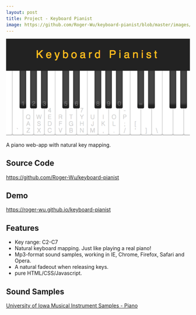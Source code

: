 ```yaml
---
layout: post
title: Project - Keyboard Pianist
image: https://github.com/Roger-Wu/keyboard-pianist/blob/master/images/og-image.png
---
```


![demo image](https://github.com/Roger-Wu/keyboard-pianist/blob/master/images/og-image.png)

A piano web-app with natural key mapping.

## Source Code

https://github.com/Roger-Wu/keyboard-pianist

## Demo

https://roger-wu.github.io/keyboard-pianist

## Features
* Key range: C2-C7
* Natural keyboard mapping. Just like playing a real piano!
* Mp3-format sound samples, working in IE, Chrome, Firefox, Safari and Opera.
* A natural fadeout when releasing keys.
* pure HTML/CSS/Javascript.

## Sound Samples
[University of Iowa Musical Instrument Samples - Piano](http://theremin.music.uiowa.edu/MISpiano.html)
